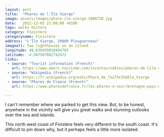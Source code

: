 ```yaml
---
layout: post
title:  "Phares de l'Île Vierge"
image: assets/images/phare-ile-vierge-1000728.jpg
date:   2022-12-02 21:00:00 +0100
tags: walks history
category: Finistère
categoryname: Finistère
address: "L'Île Vierge, 29880 Plouguerneau"
imagealt: Two lighthouses on an island
longitude: 48.639459918494765
latitude: -4.567587802742473
links:
 - source: "Tourist information (French)"
   url: https://www.abers-tourisme.com/incontournables/phares-de-lile-vierge-19592
 - source: "Wikipedia (French)"
   url: https://fr.wikipedia.org/wiki/Phare_de_l%27%C3%AEle_Vierge
 - source: "Phares de France (French)"
   url: https://www.pharesdefrance.fr/les-phares-a-voir/bretagne-pays-de-la-loire/phare-de-l-ile-vierge

---
```

I can't remember where we parked to get this view. But, to be honest, anywhere in the vicinity will give you great walks and stunning outlooks over the sea and islands.

This north west coast of Finistère feels very different to the south coast. It's difficult to pin down why, but it perhaps feels a little more isolated.
